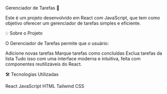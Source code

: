 Gerenciador de Tarefas 📝

Este é um projeto desenvolvido em React com JavaScript, que tem como objetivo oferecer um gerenciador de tarefas simples e eficiente.

💡 Sobre o Projeto

O Gerenciador de Tarefas permite que o usuário:

Adicione novas tarefas
Marque tarefas como concluídas
Exclua tarefas da lista
Tudo isso com uma interface moderna e intuitiva, feita com componentes reutilizáveis do React.

🛠️ Tecnologias Utilizadas

React
JavaScript
HTML
Tailwind CSS
